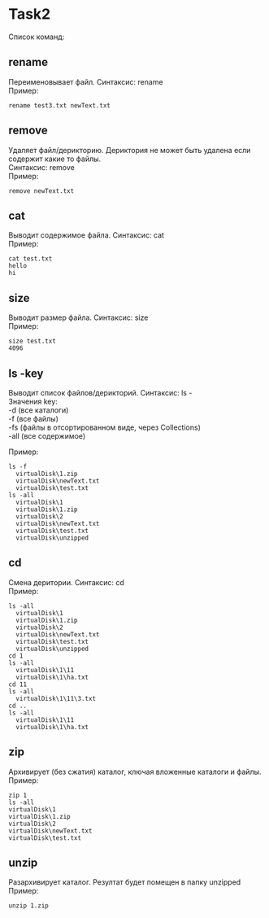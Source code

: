 # Task2

Список команд:

## rename
Переименовывает файл. Синтаксис: rename <oldName> <newName>  
Пример:  
```
rename test3.txt newText.txt
```
  
## remove
Удаляет файл/дерикторию. Дериктория не может быть удалена если содержит какие то файлы.  
Синтаксис: remove <name>  
Пример:
```
remove newText.txt
```

## cat
Выводит содержимое файла. Синтаксис: cat <name>  
Пример:  
```
cat test.txt
hello
hi
```
  
## size
Выводит размер файла. Синтаксис: size <name>  
Пример:
```
size test.txt
4096
```
  
## ls -key
Выводит список файлов/дерикторий. Синтаксис: ls -<key>  
Значения key:  
-d (все каталоги)  
-f (все файлы)  
-fs (файлы в отсортированном виде, через Collections)  
-all (все содержимое)  

Пример:  
```
ls -f
  virtualDisk\1.zip
  virtualDisk\newText.txt
  virtualDisk\test.txt
ls -all
  virtualDisk\1
  virtualDisk\1.zip
  virtualDisk\2
  virtualDisk\newText.txt
  virtualDisk\test.txt
  virtualDisk\unzipped
```
## cd
Смена деритории. Синтаксис: cd <path>  
Пример:  
```
ls -all
  virtualDisk\1
  virtualDisk\1.zip
  virtualDisk\2
  virtualDisk\newText.txt
  virtualDisk\test.txt
  virtualDisk\unzipped
cd 1
ls -all
  virtualDisk\1\11
  virtualDisk\1\ha.txt
cd 11
ls -all
  virtualDisk\1\11\3.txt
cd ..
ls -all
  virtualDisk\1\11
  virtualDisk\1\ha.txt
```
  
## zip
Архивирует (без сжатия) каталог, ключая вложенные каталоги и файлы.
Пример:  
```
zip 1
ls -all
virtualDisk\1
virtualDisk\1.zip
virtualDisk\2
virtualDisk\newText.txt
virtualDisk\test.txt
```
## unzip
Разархивирует каталог. Резултат будет помещен в папку unzipped
Пример:  
```
unzip 1.zip
```
